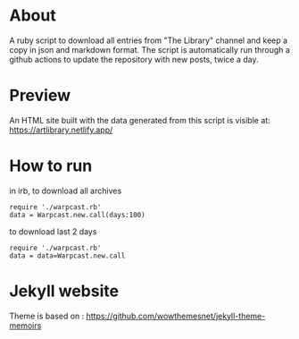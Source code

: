 # About

A ruby script to download all entries from "The Library" channel and keep a copy in json and markdown format.
The script is automatically run through a github actions to update the repository with new posts, twice a day.

# Preview

An HTML site built with the data generated from this script is visible at:
https://artlibrary.netlify.app/

# How to run

in irb, to download all archives

```
require './warpcast.rb'
data = Warpcast.new.call(days:100)
```

to download last 2 days

```
require './warpcast.rb'
data = data=Warpcast.new.call
```

# Jekyll website

Theme is based on :
https://github.com/wowthemesnet/jekyll-theme-memoirs
